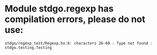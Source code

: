 # Module stdgo.regexp has compilation errors, please do not use:
```
stdgo/regexp_test/Regexp.hx:8: characters 26-60 : Type not found : stdgo.testing.Testing

```

